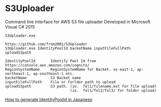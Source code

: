 # S3Uploader
Command line interface for AWS S3 file uploader
Developed in Microsoft Visual C# 2015

    S3Uploader.exe
    
    https://github.com/from2001/S3Uploader
    S3Uploader.exe IdentityPoolId backetName inputFileFullPath uploadS3path
    
    IdentityPoolId       Identify Pool Id from https://console.aws.amazon.com/cognito/
    RegionSystemName     RegionSystemName for Backet. us-east-1, ap-northeast-1, ap-southeast-1 etc.
    backetName           S3 Backet name
    inputFileFullPath    File or forlder path to upload
    uploadS3path         S3 path. (ie.  fol1/filename.ext for file upload)
                                  (ie.  fol1/fol2/fol3/ for folder upload)


[How to generate IdentityPoolId in Japanese](http://psychic-vr-lab.com/blog/unity/unity%E3%81%8B%E3%82%89c%E3%81%A7amazon-web-service%E3%81%AEs3%E3%82%B9%E3%83%88%E3%83%AC%E3%83%BC%E3%82%B8%E3%81%AB%E3%82%A2%E3%83%83%E3%83%97%E3%83%AD%E3%83%BC%E3%83%89%E3%81%99%E3%82%8B%E3%83%A1/)
